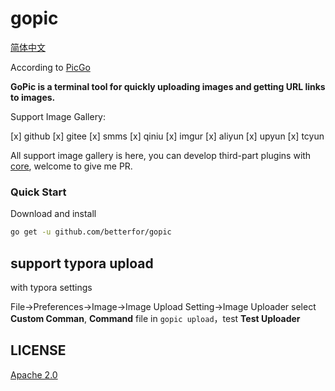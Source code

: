 # gopic

[简体中文](https://github.com/owenthereal/goup/blob/master/README_ZH.md)

According to [PicGo](https://github.com/Molunerfinn/PicGo)

**GoPic is a terminal tool for quickly uploading images and getting URL links to images.**

Support Image Gallery:

[x] github
[x] gitee
[x] smms
[x] qiniu
[x] imgur
[x] aliyun
[x] upyun
[x] tcyun

All support image gallery is here, you can develop third-part plugins with [core](./core/plugins/uploader), welcome to
give me PR.

### Quick Start

Download and install

 ```bash
go get -u github.com/betterfor/gopic
```

## support typora upload

with typora settings

File->Preferences->Image->Image Upload Setting->Image Uploader select **Custom Comman**,
**Command** file in `gopic upload`，test **Test Uploader**

## LICENSE

[Apache 2.0](https://github.com/owenthereal/goup/blob/master/LICENSE)